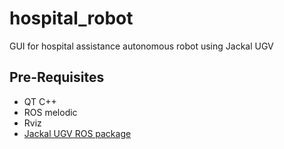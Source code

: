 # hospital_robot
GUI for hospital assistance autonomous robot using Jackal UGV

## Pre-Requisites
* QT C++
* ROS melodic
* Rviz
* [Jackal UGV ROS package](https://github.com/AhmedHumais/jackal "Jackal package Repo") 

